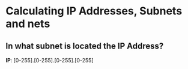 # Calculating IP Addresses, Subnets and nets


In what subnet is located the IP Address?
-

**IP**: [0-255].[0-255].[0-255].[0-255]
